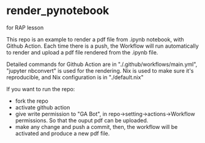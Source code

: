 # render_pynotebook

for RAP lesson

This repo is an example to render a pdf file from .ipynb notebook, with Github Action.
Each time there is a push, the Workflow will run automatically to render and upload a pdf file rendered from the .ipynb file.

Detailed commands for Github Action are in "./.github/workflows/main.yml", "jupyter nbconvert" is used for the rendering.
Nix is used to make sure it's reproducible, and Nix configuration is in "./default.nix"

If you want to run the repo:
- fork the repo
- activate github action
- give write permission to "GA Bot", in repo->setting->actions->Workflow permissions. So that the ouput pdf can be uploaded.
- make any change and push a commit, then, the workflow will be activated and produce a new pdf file.
